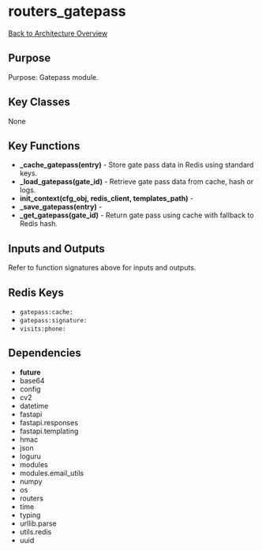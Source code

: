 # routers_gatepass
[Back to Architecture Overview](../README.md)

## Purpose
Purpose: Gatepass module.

## Key Classes
None

## Key Functions
- **_cache_gatepass(entry)** - Store gate pass data in Redis using standard keys.
- **_load_gatepass(gate_id)** - Retrieve gate pass data from cache, hash or logs.
- **init_context(cfg_obj, redis_client, templates_path)** -
- **_save_gatepass(entry)** -
- **_get_gatepass(gate_id)** - Return gate pass using cache with fallback to Redis hash.

## Inputs and Outputs
Refer to function signatures above for inputs and outputs.

## Redis Keys
- `gatepass:cache:`
- `gatepass:signature:`
- `visits:phone:`

## Dependencies
- __future__
- base64
- config
- cv2
- datetime
- fastapi
- fastapi.responses
- fastapi.templating
- hmac
- json
- loguru
- modules
- modules.email_utils
- numpy
- os
- routers
- time
- typing
- urllib.parse
- utils.redis
- uuid
